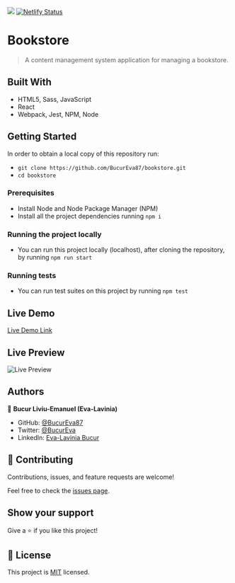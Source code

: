 ![](https://img.shields.io/badge/Microverse-blueviolet)
[![Netlify Status](https://api.netlify.com/api/v1/badges/f5d00084-e98e-45ca-ad97-274f0a54b49d/deploy-status)](https://app.netlify.com/sites/bookstore-eva/deploys?branch=routing)

# Bookstore

> A content management system application for managing a bookstore.

## Built With

- HTML5, Sass, JavaScript
- React
- Webpack, Jest, NPM, Node

## Getting Started

In order to obtain a local copy of this repository run:

- `git clone https://github.com/BucurEva87/bookstore.git`
- `cd bookstore`

### Prerequisites

- Install Node and Node Package Manager (NPM)
- Install all the project dependencies running `npm i`

### Running the project locally

- You can run this project locally (localhost), after cloning the repository, by running `npm run start`

### Running tests

- You can run test suites on this project by running `npm test`

## Live Demo

[Live Demo Link](https://deploy-preview-2--bookstore-eva.netlify.app/)

## Live Preview

![Live Preview](https://i.postimg.cc/2j1DhbPK/Screenshot-from-2022-09-24-15-27-53.png)

## Authors

👤 **Bucur Liviu-Emanuel (Eva-Lavinia)**

- GitHub: [@BucurEva87](https://github.com/BucurEva87)
- Twitter: [@BucurEva](https://twitter.com/BucurEva)
- LinkedIn: [Eva-Lavinia Bucur](https://www.linkedin.com/in/eva-lavinia-bucur-89626b1b7)

## 🤝 Contributing

Contributions, issues, and feature requests are welcome!

Feel free to check the [issues page](../../issues/).

## Show your support

Give a ⭐️ if you like this project!

## 📝 License

This project is [MIT](./LICENSE) licensed.

